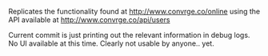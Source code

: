 Replicates the functionality found at http://www.convrge.co/online using the API available at http://www.convrge.co/api/users

Current commit is just printing out the relevant information in debug logs. No UI available at this time. Clearly not usable by anyone.. yet.
